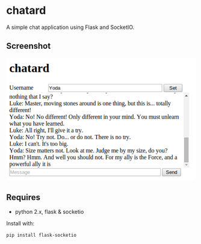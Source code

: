 chatard
=======

A simple chat application using Flask and SocketIO.

## Screenshot

![](https://github.com/paul-g/chatard/blob/master/chatard.png)

## Requires

* python 2.x, flask & socketio

Install with:

```
pip install flask-socketio
```
